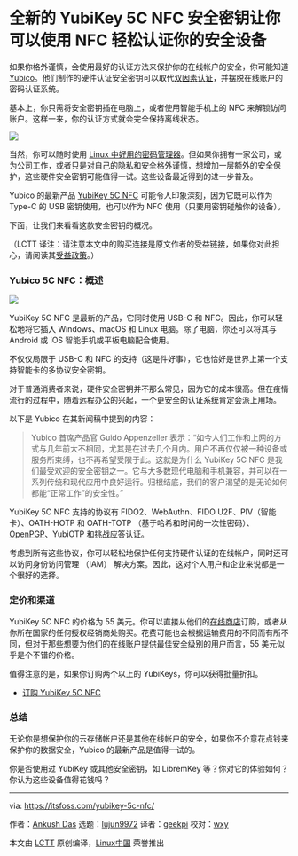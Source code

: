 [#]: collector: (lujun9972)
[#]: translator: (geekpi)
[#]: reviewer: (wxy)
[#]: publisher: ( )
[#]: url: ( )
[#]: subject: (The New YubiKey 5C NFC Security Key Lets You Use NFC to Easily Authenticate Your Secure Devices)
[#]: via: (https://itsfoss.com/yubikey-5c-nfc/)
[#]: author: (Ankush Das https://itsfoss.com/author/ankush/)

全新的 YubiKey 5C NFC 安全密钥让你可以使用 NFC 轻松认证你的安全设备
======

如果你格外谨慎，会使用最好的认证方法来保护你的在线帐户的安全，你可能知道 [Yubico][1]。他们制作的硬件认证安全密钥可以取代[双因素认证][2]，并摆脱在线账户的密码认证系统。

基本上，你只需将安全密钥插在电脑上，或者使用智能手机上的 NFC 来解锁访问账户。这样一来，你的认证方式就会完全保持离线状态。

![](https://img.linux.net.cn/data/attachment/album/202009/18/174323ior6v6xp1y1or1ov.jpg)

当然，你可以随时使用 [Linux 中好用的密码管理器][4]。但如果你拥有一家公司，或为公司工作，或者只是对自己的隐私和安全格外谨慎，想增加一层额外的安全保护，这些硬件安全密钥可能值得一试。这些设备最近得到的进一步普及。

Yubico 的最新产品 [YubiKey 5C NFC][5] 可能令人印象深刻，因为它既可以作为 Type-C 的 USB 密钥使用，也可以作为 NFC 使用（只要用密钥碰触你的设备）。

下面，让我们来看看这款安全密钥的概况。

（LCTT 译注：请注意本文中的购买连接是原文作者的受益链接，如果你对此担心，请阅读其[受益政策][6]。）

### Yubico 5C NFC：概述

![][7]

YubiKey 5C NFC 是最新的产品，它同时使用 USB-C 和 NFC。因此，你可以轻松地将它插入 Windows、macOS 和 Linux 电脑。除了电脑，你还可以将其与 Android 或 iOS 智能手机或平板电脑配合使用。

不仅仅局限于 USB-C 和 NFC 的支持（这是件好事），它也恰好是世界上第一个支持智能卡的多协议安全密钥。

对于普通消费者来说，硬件安全密钥并不那么常见，因为它的成本很高。但在疫情流行的过程中，随着远程办公的兴起，一个更安全的认证系统肯定会派上用场。

以下是 Yubico 在其新闻稿中提到的内容：

> Yubico 首席产品官 Guido Appenzeller 表示：“如今人们工作和上网的方式与几年前大不相同，尤其是在过去几个月内。用户不再仅仅被一种设备或服务所束缚，也不再希望受限于此。这就是为什么 YubiKey 5C NFC 是我们最受欢迎的安全密钥之一。它与大多数现代电脑和手机兼容，并可以在一系列传统和现代应用中良好运行。归根结底，我们的客户渴望的是无论如何都能“正常工作”的安全性。”

YubiKey 5C NFC 支持的协议有 FIDO2、WebAuthn、FIDO U2F、PIV（智能卡）、OATH-HOTP 和 OATH-TOTP （基于哈希和时间的一次性密码）、[OpenPGP][8]、YubiOTP 和挑战应答认证。

考虑到所有这些协议，你可以轻松地保护任何支持硬件认证的在线帐户，同时还可以访问身份访问管理 （IAM） 解决方案。因此，这对个人用户和企业来说都是一个很好的选择。

### 定价和渠道

YubiKey 5C NFC 的价格为 55 美元。你可以直接从他们的[在线商店][5]订购，或者从你所在国家的任何授权经销商处购买。花费可能也会根据运输费用的不同而有所不同，但对于那些想要为他们的在线账户提供最佳安全级别的用户而言，55 美元似乎是个不错的价格。

值得注意的是，如果你订购两个以上的 YubiKeys，你可以获得批量折扣。

- [订购 YubiKey 5C NFC][5]

### 总结

无论你是想保护你的云存储帐户还是其他在线帐户的安全，如果你不介意花点钱来保护你的数据安全，Yubico 的最新产品是值得一试的。

你是否使用过 YubiKey 或其他安全密钥，如 LibremKey 等？你对它的体验如何？你认为这些设备值得花钱吗？

--------------------------------------------------------------------------------

via: https://itsfoss.com/yubikey-5c-nfc/

作者：[Ankush Das][a]
选题：[lujun9972][b]
译者：[geekpi](https://github.com/geekpi)
校对：[wxy](https://github.com/wxy)

本文由 [LCTT](https://github.com/LCTT/TranslateProject) 原创编译，[Linux中国](https://linux.cn/) 荣誉推出

[a]: https://itsfoss.com/author/ankush/
[b]: https://github.com/lujun9972
[1]: https://itsfoss.com/recommends/yubikey/
[2]: https://ssd.eff.org/en/glossary/two-factor-authentication
[3]: https://i1.wp.com/itsfoss.com/wp-content/uploads/2020/09/yubikey-5c-nfc-desktop.jpg?resize=800%2C671&ssl=1
[4]: https://itsfoss.com/password-managers-linux/
[5]: https://itsfoss.com/recommends/yubico-5c-nfc/
[6]: https://itsfoss.com/affiliate-policy/
[7]: https://i0.wp.com/itsfoss.com/wp-content/uploads/2020/09/yubico-5c-nfc.jpg?resize=800%2C671&ssl=1
[8]: https://www.openpgp.org/

